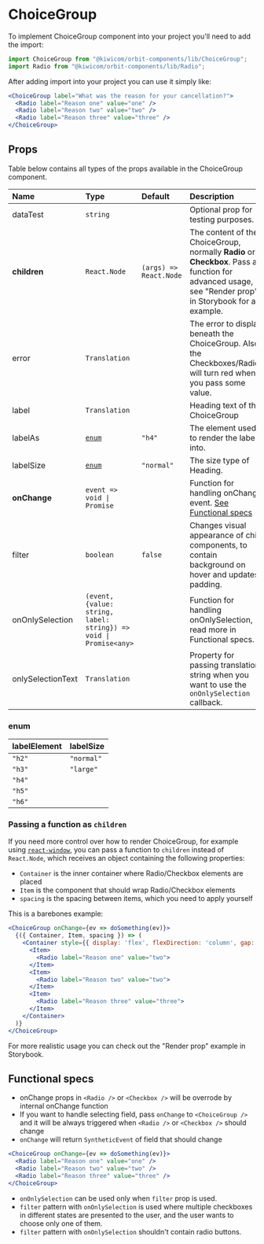 # ChoiceGroup

To implement ChoiceGroup component into your project you'll need to add the import:

```jsx
import ChoiceGroup from "@kiwicom/orbit-components/lib/ChoiceGroup";
import Radio from "@kiwicom/orbit-components/lib/Radio";
```

After adding import into your project you can use it simply like:

```jsx
<ChoiceGroup label="What was the reason for your cancellation?">
  <Radio label="Reason one" value="one" />
  <Radio label="Reason two" value="two" />
  <Radio label="Reason three" value="three" />
</ChoiceGroup>
```

## Props

Table below contains all types of the props available in the ChoiceGroup component.

| Name              | Type                                                              | Default                | Description                                                                                                                                            |
| :---------------- | :---------------------------------------------------------------- | :--------------------- | :----------------------------------------------------------------------------------------------------------------------------------------------------- |
| dataTest          | `string`                                                          |                        | Optional prop for testing purposes.                                                                                                                    |
| **children**      | `React.Node `                                                     | `(args) => React.Node` | The content of the ChoiceGroup, normally **Radio** or **Checkbox**. Pass a function for advanced usage, see "Render prop" in Storybook for an example. |
| error             | `Translation`                                                     |                        | The error to display beneath the ChoiceGroup. Also, the Checkboxes/Radios will turn red when you pass some value.                                      |
| label             | `Translation`                                                     |                        | Heading text of the ChoiceGroup                                                                                                                        |
| labelAs           | [`enum`](#enum)                                                   | `"h4"`                 | The element used to render the label into.                                                                                                             |
| labelSize         | [`enum`](#enum)                                                   | `"normal"`             | The size type of Heading.                                                                                                                              |
| **onChange**      | `event => void \| Promise`                                        |                        | Function for handling onChange event. [See Functional specs](#functional-specs)                                                                        |
| filter            | `boolean`                                                         | `false`                | Changes visual appearance of child components, to contain background on hover and updates padding.                                                     |
| onOnlySelection   | `(event, {value: string, label: string}) => void \| Promise<any>` |                        | Function for handling onOnlySelection, read more in Functional specs.                                                                                  |
| onlySelectionText | `Translation`                                                     |                        | Property for passing translation string when you want to use the `onOnlySelection` callback.                                                           |

### enum

| labelElement | labelSize  |
| :----------- | :--------- |
| `"h2"`       | `"normal"` |
| `"h3"`       | `"large"`  |
| `"h4"`       |
| `"h5"`       |
| `"h6"`       |

### Passing a function as `children`

If you need more control over how to render ChoiceGroup, for example using [`react-window`](https://github.com/bvaughn/react-window), you can pass a function to `children` instead of `React.Node`, which receives an object containing the following properties:

- `Container` is the inner container where Radio/Checkbox elements are placed
- `Item` is the component that should wrap Radio/Checkbox elements
- `spacing` is the spacing between items, which you need to apply yourself

This is a barebones example:

```jsx
<ChoiceGroup onChange={ev => doSomething(ev)}>
  {({ Container, Item, spacing }) => (
    <Container style={{ display: 'flex', flexDirection: 'column', gap: spacing }}>
      <Item>
        <Radio label="Reason one" value="two">
      </Item>
      <Item>
        <Radio label="Reason two" value="two">
      </Item>
      <Item>
        <Radio label="Reason three" value="three">
      </Item>
    </Container>
  )}
</ChoiceGroup>
```

For more realistic usage you can check out the "Render prop" example in Storybook.

## Functional specs

- onChange props in `<Radio />` or `<Checkbox />` will be overrode by internal onChange function
- If you want to handle selecting field, pass `onChange` to `<ChoiceGroup />` and it will be always triggered when `<Radio />` or `<Checkbox />` should change
- `onChange` will return `SyntheticEvent` of field that should change

```jsx
<ChoiceGroup onChange={ev => doSomething(ev)}>
  <Radio label="Reason one" value="one" />
  <Radio label="Reason two" value="two" />
  <Radio label="Reason three" value="three" />
</ChoiceGroup>
```

- `onOnlySelection` can be used only when `filter` prop is used.
- `filter` pattern with `onOnlySelection` is used where multiple checkboxes in different states are presented to the user, and the user wants to choose only one of them.
- `filter` pattern with `onOnlySelection` shouldn't contain radio buttons.
